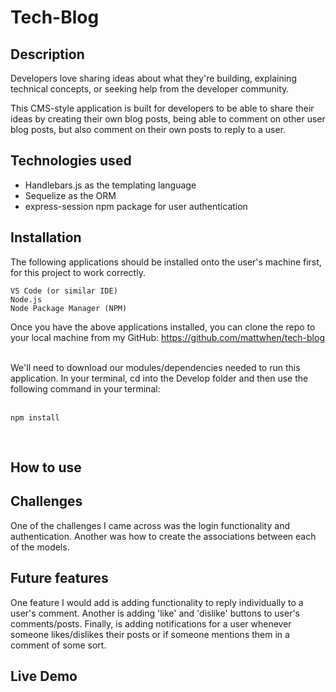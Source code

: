 # Tech-Blog

## Description
Developers love sharing ideas about what they're building, explaining technical concepts, or seeking help from the developer community.

This CMS-style application is built for developers to be able to share their ideas by creating their own blog posts, being able to comment on other user blog posts, but also comment on their own posts to reply to a user. 

## Technologies used
* Handlebars.js as the templating language
* Sequelize as the ORM
* express-session npm package for user authentication


## Installation
The following applications should be installed onto the user's machine first, for this project to work correctly.

```
VS Code (or similar IDE)
Node.js
Node Package Manager (NPM) 
```
Once you have the above applications installed, you can clone the repo to your local machine from my GitHub: https://github.com/mattwhen/tech-blog <br> <br>

We'll need to download our modules/dependencies needed to run this application. In your terminal, cd into the Develop folder and then use the following command in your terminal: <br><br>

```
npm install
```
 <br> 

## How to use


## Challenges
One of the challenges I came across was the login functionality and authentication. Another was how to create the associations between each of the models. 

## Future features
One feature I would add is adding functionality to reply individually to a user's comment. Another is adding 'like' and 'dislike' buttons to user's comments/posts. Finally, is adding notifications for a user whenever someone likes/dislikes their posts or if someone mentions them in a comment of some sort. 


## Live Demo

